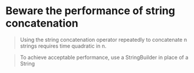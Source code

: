 # Beware the performance of string concatenation

> Using the string concatenation operator repeatedly to concatenate n strings requires time quadratic in n. 
 
> To achieve acceptable performance, use a StringBuilder in place of a String